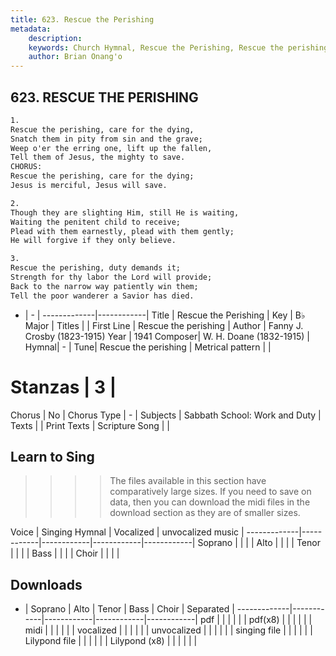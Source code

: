 ```yaml
---
title: 623. Rescue the Perishing
metadata:
    description: 
    keywords: Church Hymnal, Rescue the Perishing, Rescue the perishing, 
    author: Brian Onang'o
---
```



## 623. RESCUE THE PERISHING

```txt
1.
Rescue the perishing, care for the dying,
Snatch them in pity from sin and the grave;
Weep o'er the erring one, lift up the fallen,
Tell them of Jesus, the mighty to save.
CHORUS:
Rescue the perishing, care for the dying;
Jesus is merciful, Jesus will save.

2.
Though they are slighting Him, still He is waiting,
Waiting the penitent child to receive;
Plead with them earnestly, plead with them gently;
He will forgive if they only believe.

3.
Rescue the perishing, duty demands it;
Strength for thy labor the Lord will provide;
Back to the narrow way patiently win them;
Tell the poor wanderer a Savior has died.
```

- |   -  |
-------------|------------|
Title | Rescue the Perishing |
Key | B♭ Major |
Titles |  |
First Line | Rescue the perishing |
Author | Fanny J. Crosby (1823-1915)
Year | 1941
Composer| W. H. Doane (1832-1915) |
Hymnal|  - |
Tune| Rescue the perishing |
Metrical pattern | |
# Stanzas | 3 |
Chorus | No |
Chorus Type | - |
Subjects | Sabbath School: Work and Duty |
Texts |  |
Print Texts | 
Scripture Song |  |
  
## Learn to Sing

>>>> The files available in this section have comparatively large sizes. If you need to save on data, then you can download the midi files in the download section as they are of smaller sizes.

Voice |  Singing Hymnal | Vocalized | unvocalized music |
-------------|------------|------------|------------|------------|
Soprano | | | |
Alto | | | |
Tenor | | | |
Bass | | | |
Choir | | | |

## Downloads

- |  Soprano | Alto | Tenor | Bass | Choir | Separated |
-------------|------------|------------|------------|------------|
pdf | | | | | |
pdf(x8) | | | | | |
midi | | | | | |
vocalized | | | | | |
unvocalized | | | | | |
singing file | | | | | |
Lilypond file | | | | | |
Lilypond (x8) | | | | | |
  